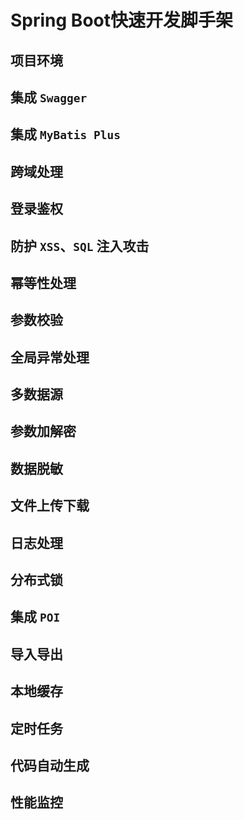 # Spring Boot快速开发脚手架

## 项目环境

## 集成 `Swagger`

## 集成 `MyBatis Plus`

## 跨域处理

## 登录鉴权

## 防护 `XSS`、`SQL` 注入攻击

## 幂等性处理

## 参数校验

## 全局异常处理

## 多数据源

## 参数加解密

## 数据脱敏

## 文件上传下载

## 日志处理

## 分布式锁

## 集成 `POI`

## 导入导出

## 本地缓存

## 定时任务

## 代码自动生成

## 性能监控